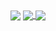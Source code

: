 <!--
**shenqiangbin/shenqiangbin** is a ✨ _special_ ✨ repository because its `README.md` (this file) appears on your GitHub profile.

### Hi there, I'm [shenqiangbin!](http://www.sqber.com) 👋

<a href="https://github.com/shenqiangbin/github-readme-stats">
  <img align="center" src="https://github-readme-stats.anuraghazra1.vercel.app/api?username=shenqiangbin&show_icons=true&include_all_commits=true&theme=radical" alt="Anurag's github stats" />
</a>
<a href="https://github.com/shenqiangbin/github-readme-stats">
  <!-- Change the `github-readme-stats.anuraghazra1.vercel.app` to `github-readme-stats.vercel.app`  -->
  <img align="center" src="https://github-readme-stats.anuraghazra1.vercel.app/api/top-langs/?username=shenqiangbin&layout=compact&theme=radical" />
</a>

<a href="https://github.com/shenqiangbin/github-readme-stats">
  <!-- Change the `github-readme-stats.anuraghazra1.vercel.app` to `github-readme-stats.vercel.app`  -->
  <img align="center" src="https://github-readme-stats.anuraghazra1.vercel.app/api/pin/?username=shenqiangbin&repo=github-readme-stats&theme=radical" />
</a>    
<a href="https://github.com/shenqiangbin/shenqiangbin.github.io">
  <!-- Change the `github-readme-stats.anuraghazra1.vercel.app` to `github-readme-stats.vercel.app`  -->
  <img align="center" src="https://github-readme-stats.anuraghazra1.vercel.app/api/pin/?username=shenqiangbin&repo=anuraghazra.github.io&theme=radical" />
</a>

